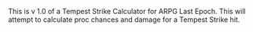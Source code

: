This is v 1.0 of a Tempest Strike Calculator for ARPG Last Epoch. This will attempt to calculate proc chances and damage for a Tempest Strike hit.